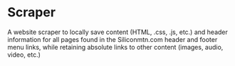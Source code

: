 # Scraper
A website scraper to locally save content (HTML, .css, .js, etc.) and header information for all pages found in the Siliconmtn.com header and footer menu links, while retaining absolute links to other content (images, audio, video, etc.)
